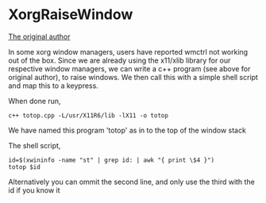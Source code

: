 # XorgRaiseWindow

[The original author](https://www.linuxquestions.org/questions/linux-general-1/how-to-bring-up-application-window-to-front-from-shell-script-83545/)

In some xorg window managers, users have reported wmctrl not working out of the box. Since we are already using the x11/xlib library for our respective window managers, we can write a c++ program (see above for
original author), to raise windows. We then call this with a simple shell script and map this to a keypress.

<object data=".txt/totop.txt" width="432px" height="360px"></object>

When done run,

	c++ totop.cpp -L/usr/X11R6/lib -lX11 -o totop

We have named this program 'totop' as in to the top of the window stack

The shell script,

	id=$(xwininfo -name "st" | grep id: | awk "{ print \$4 }")
	totop $id

Alternatively you can ommit the second line, and only use the third with the id if you know it
